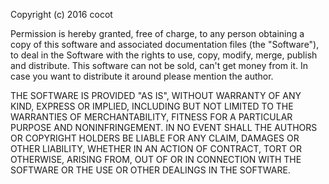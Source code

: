 Copyright (c) 2016 cocot

 Permission is hereby granted, free of charge, to any person obtaining a copy of
this software and associated documentation files (the "Software"), to deal in
the Software with the rights to use, copy, modify, merge, publish and distribute.
 This software can not be sold, can't get money from it. In case you want to 
distribute it around please mention the author.

 THE SOFTWARE IS PROVIDED "AS IS", WITHOUT WARRANTY OF ANY KIND, EXPRESS OR
IMPLIED, INCLUDING BUT NOT LIMITED TO THE WARRANTIES OF MERCHANTABILITY, FITNESS
FOR A PARTICULAR PURPOSE AND NONINFRINGEMENT. IN NO EVENT SHALL THE AUTHORS OR
COPYRIGHT HOLDERS BE LIABLE FOR ANY CLAIM, DAMAGES OR OTHER LIABILITY, WHETHER
IN AN ACTION OF CONTRACT, TORT OR OTHERWISE, ARISING FROM, OUT OF OR IN
CONNECTION WITH THE SOFTWARE OR THE USE OR OTHER DEALINGS IN THE SOFTWARE.
